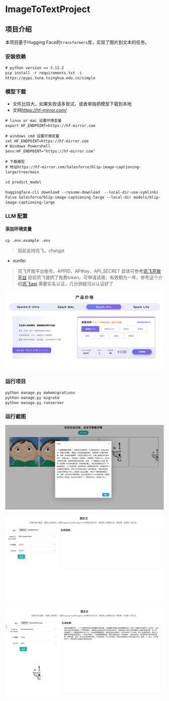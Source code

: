 # ImageToTextProject

## 项目介绍

本项目基于Hugging Face的`transformers`库，实现了图片到文本的任务。

### 安装依赖

```shell
# python version == 3.11.2
pip install -r requirements.txt -i https://pypi.tuna.tsinghua.edu.cn/simple
```

### 模型下载

- 文件比较大，如果失败请多尝试，或者单独把模型下载到本地
- 文档<https://hf-mirror.com/>

```shell
# linux or mac 设置环境变量
export HF_ENDPOINT=https://hf-mirror.com

# windows cmd 设置环境变量
set HF_ENDPOINT=https://hf-mirror.com
# Windows Powershell
$env:HF_ENDPOINT="https://hf-mirror.com"

# 下载模型
# 地址https://hf-mirror.com/Salesforce/blip-image-captioning-large/tree/main

cd predict_model

huggingface-cli download --resume-download  --local-dir-use-symlinks False Salesforce/blip-image-captioning-large --local-dir models/blip-image-captioning-large

```

### LLM 配置

#### 添加环境变量

```shell
cp .env.example .env
```

> 目前支持讯飞、chatgpt

- xunfei

> 讯飞开放平台账号、APPID、APIKey、API_SECRET 具体可参考[讯飞开放平台](https://www.xfyun.cn/)
> 目前讯飞提供了免费token，可申请试用，有效期为一年，参考这个介绍[讯飞api](https://xinghuo.xfyun.cn/sparkapi)
> 需要实名认证，几分钟就可以认证好了

![详情](./img/1.png)


### 运行项目

```shell
python manage.py makemigrations
python manage.py migrate
python manage.py runserver
```

### 运行截图

![详情](./img/2.png)

![详情](./img/3.png)

![详情](./img/4.png)
